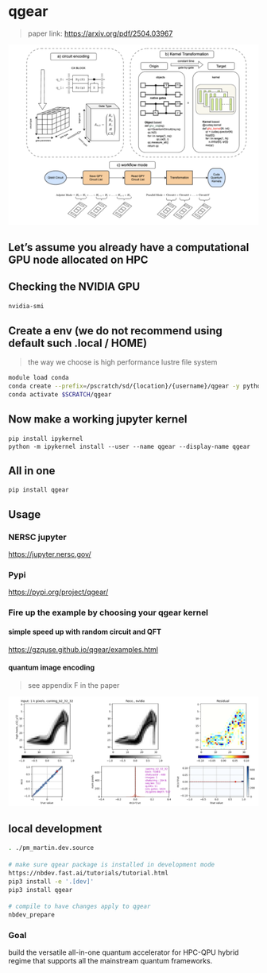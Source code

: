 # qgear


<!-- WARNING: THIS FILE WAS AUTOGENERATED! DO NOT EDIT! -->

> paper link: https://arxiv.org/pdf/2504.03967

![image.png](index_files/figure-commonmark/05381a41-1-image.png)

## Let’s assume you already have a computational GPU node allocated on HPC

## Checking the NVIDIA GPU

`nvidia-smi`

## Create a env (we do not recommend using default such .local / HOME)

> the way we choose is high performance lustre file system

``` bash
module load conda
conda create --prefix=/pscratch/sd/{location}/{username}/qgear -y python=3.11 pip
conda activate $SCRATCH/qgear
```

## Now make a working jupyter kernel

    pip install ipykernel
    python -m ipykernel install --user --name qgear --display-name qgear

## All in one

    pip install qgear

## Usage

### NERSC jupyter

https://jupyter.nersc.gov/

### Pypi

https://pypi.org/project/qgear/

### Fire up the example by choosing your qgear kernel

#### simple speed up with random circuit and QFT

https://gzquse.github.io/qgear/examples.html

#### quantum image encoding

> see appendix F in the paper

![image.png](index_files/figure-commonmark/efeebc44-1-f37fd8db-fa15-4b4a-989b-df3d7a05f0a5.png)

## local development

``` sh
. ./pm_martin.dev.source

# make sure qgear package is installed in development mode
https://nbdev.fast.ai/tutorials/tutorial.html
pip3 install -e '.[dev]'
pip3 install qgear

# compile to have changes apply to qgear
nbdev_prepare
```

### Goal

build the versatile all-in-one quantum accelerator for HPC-QPU hybrid
regime that supports all the mainstream quantum frameworks.
